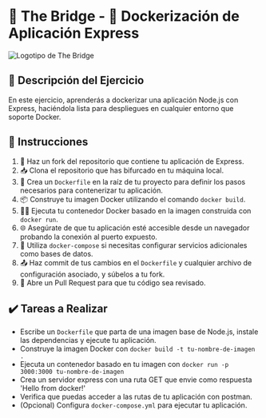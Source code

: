 # 🚀 The Bridge - 🐳 Dockerización de Aplicación Express

![Logotipo de The Bridge](https://user-images.githubusercontent.com/27650532/77754601-e8365180-702b-11ea-8bed-5bc14a43f869.png "Logotipo de The Bridge")

## 📝 Descripción del Ejercicio

En este ejercicio, aprenderás a dockerizar una aplicación Node.js con Express, haciéndola lista para despliegues en cualquier entorno que soporte Docker.

## 📖 Instrucciones

1. 🍴 Haz un fork del repositorio que contiene tu aplicación de Express.
2. 📥 Clona el repositorio que has bifurcado en tu máquina local.
3. 🐳 Crea un `Dockerfile` en la raíz de tu proyecto para definir los pasos necesarios para contenerizar tu aplicación.
4. 📦 Construye tu imagen Docker utilizando el comando `docker build`.
5. 🏃‍♂️ Ejecuta tu contenedor Docker basado en la imagen construida con `docker run`.
6. 🌐 Asegúrate de que tu aplicación esté accesible desde un navegador probando la conexión al puerto expuesto.
7. 🔁 Utiliza `docker-compose` si necesitas configurar servicios adicionales como bases de datos.
8. 📤 Haz commit de tus cambios en el `Dockerfile` y cualquier archivo de configuración asociado, y súbelos a tu fork.
9. 📧 Abre un Pull Request para que tu código sea revisado.

## ✔️ Tareas a Realizar

- Escribe un `Dockerfile` que parta de una imagen base de Node.js, instale las dependencias y ejecute tu aplicación.
- Construye la imagen Docker con `docker build -t tu-nombre-de-imagen .`
- Ejecuta un contenedor basado en tu imagen con `docker run -p 3000:3000 tu-nombre-de-imagen`
- Crea un servidor express con una ruta GET que envie como respuesta 'Hello from docker!'
- Verifica que puedas acceder a las rutas de tu aplicación con postman.
- (Opcional) Configura `docker-compose.yml` para ejecutar tu aplicación.
